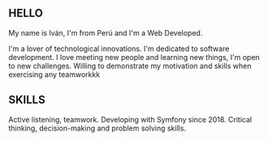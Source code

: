 ## HELLO

My name is Iván, I'm from Perú and I'm a Web Developed.

I'm a lover of technological innovations. I'm dedicated to software development.
I love meeting new people and learning new things, I'm open to new challenges. Willing to demonstrate my motivation and skills when exercising any teamworkkk
## SKILLS


Active listening, teamwork. 
Developing with Symfony since 2018.
Critical thinking, decision-making and problem solving skills.


